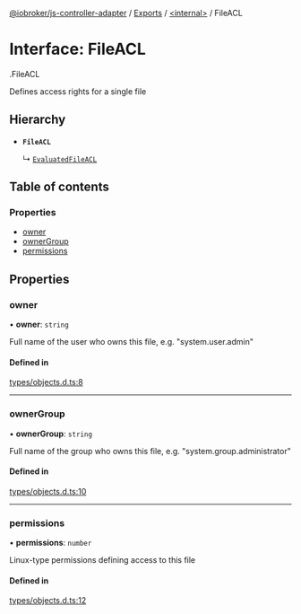 [@iobroker/js-controller-adapter](../README.md) / [Exports](../modules.md) / [<internal\>](../modules/internal_.md) / FileACL

# Interface: FileACL

[<internal>](../modules/internal_.md).FileACL

Defines access rights for a single file

## Hierarchy

- **`FileACL`**

  ↳ [`EvaluatedFileACL`](internal_.EvaluatedFileACL.md)

## Table of contents

### Properties

- [owner](internal_.FileACL.md#owner)
- [ownerGroup](internal_.FileACL.md#ownergroup)
- [permissions](internal_.FileACL.md#permissions)

## Properties

### owner

• **owner**: `string`

Full name of the user who owns this file, e.g. "system.user.admin"

#### Defined in

[types/objects.d.ts:8](https://github.com/ioBroker/ioBroker.js-controller/blob/c7ef56a8/packages/types/objects.d.ts#L8)

___

### ownerGroup

• **ownerGroup**: `string`

Full name of the group who owns this file, e.g. "system.group.administrator"

#### Defined in

[types/objects.d.ts:10](https://github.com/ioBroker/ioBroker.js-controller/blob/c7ef56a8/packages/types/objects.d.ts#L10)

___

### permissions

• **permissions**: `number`

Linux-type permissions defining access to this file

#### Defined in

[types/objects.d.ts:12](https://github.com/ioBroker/ioBroker.js-controller/blob/c7ef56a8/packages/types/objects.d.ts#L12)
